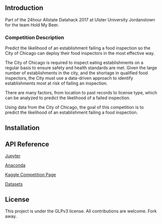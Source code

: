 ## Introduction

Part of the 24hour Allstate Datahack 2017 at Ulster University Jordanstown for the team Hold My Beer.


### Competition Description  

Predict the likelihood of an establishment failing a food inspection so the City of Chicago can deploy their food inspectors in the most effective way.

The City of Chicago is required to inspect eating establishments on a regular basis to ensure safety and health standards are met. Given the large number of establishments in the city, and the shortage in qualified food inspectors, the City must use a data-driven approach to identify establishments most at risk of failing an inspection.

There are many factors, from location to past records to license type, which can be analyzed to predict the likelihood of a failed inspection.

Using data from the City of Chicago, the goal of this competition is to predict the likelihood of an establishment failing a food inspection.


## Installation


## API Reference

[Jupyter](http://jupyter.org/)

[Anaconda](https://www.anaconda.com/)

[Kaggle Competition Page](https://www.kaggle.com/c/uuj-data-hack-2017)

[Datasets](http://www.city-data.com/)

## License

This project is under the GLPv3 license. All contributions are welcome. Fork away.  
